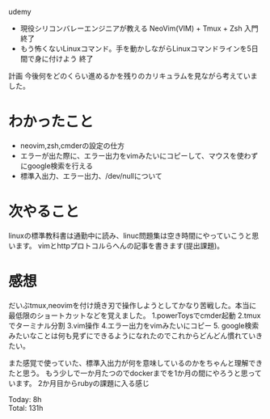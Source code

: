 udemy
- 現役シリコンバレーエンジニアが教える NeoVim(VIM) + Tmux + Zsh 入門　終了
- もう怖くないLinuxコマンド。手を動かしながらLinuxコマンドラインを5日間で身に付けよう 終了

計画
今後何をどのくらい進めるかを残りのカリキュラムを見ながら考えていました。


# わかったこと
- neovim,zsh,cmderの設定の仕方
- エラーが出た際に、エラー出力をvimみたいにコピーして、マウスを使わずにgoogle検索を行える
- 標準入出力、エラー出力、/dev/nullについて

# 次やること
linuxの標準教科書は通勤中に読み、linuc問題集は空き時間にやっていこうと思います。
vimとhttpプロトコルらへんの記事を書きます(提出課題)。

# 感想
だいぶtmux,neovimを付け焼き刃で操作しようとしてかなり苦戦した。本当に最低限のショートカットなどを覚えました。
1.powerToysでcmder起動
2.tmuxでターミナル分割
3.vim操作
4.エラー出力をvimみたいにコピー
5. google検索
みたいなことは何も見ずにできるようになれたのでこれからどんどん慣れていきたい。

また感覚で使っていた、標準入出力が何を意味しているのかをちゃんと理解できたと思う。
もう少しで一か月たつのでdockerまでを1か月の間にやろうと思っています。
2か月目からrubyの課題に入る感じ


Today: 8h  
Total: 131h
